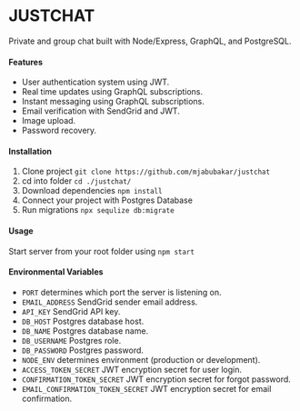 # JUSTCHAT
Private and group chat built with Node/Express, GraphQL, and PostgreSQL.
#### Features
* User authentication system using JWT.
* Real time updates using GraphQL subscriptions.
* Instant messaging using GraphQL subscriptions.
* Email verification with SendGrid and JWT.
* Image upload.
* Password recovery.

#### Installation
1. Clone project 
`git clone https://github.com/mjabubakar/justchat`
2. cd into folder
`cd ./justchat/`
3. Download dependencies
`npm install`
4. Connect your project with Postgres Database
5. Run migrations
`npx sequlize db:migrate`

#### Usage
Start server from your root folder using `npm start`

#### Environmental Variables
* ` PORT ` determines which port the server is listening on.
* ` EMAIL_ADDRESS ` SendGrid sender email address.
* ` API_KEY ` SendGrid API key.
* ` DB_HOST ` Postgres database host.
* ` DB_NAME ` Postgres database name.
* ` DB_USERNAME ` Postgres role.
* ` DB_PASSWORD ` Postgres password.
* ` NODE_ENV ` determines environment (production or development).
* ` ACCESS_TOKEN_SECRET ` JWT encryption secret for user login.
* ` CONFIRMATION_TOKEN_SECRET ` JWT encryption secret for forgot password.
* ` EMAIL_CONFIRMATION_TOKEN_SECRET ` JWT encryption secret for email confirmation.